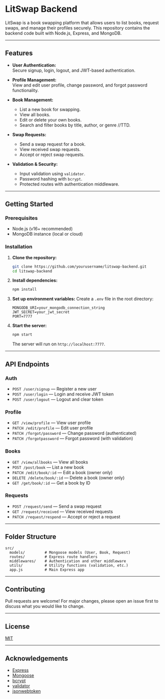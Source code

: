 # LitSwap Backend

LitSwap is a book swapping platform that allows users to list books, request swaps, and manage their profiles securely. This repository contains the backend code built with Node.js, Express, and MongoDB.

---

## Features

- **User Authentication:**  
  Secure signup, login, logout, and JWT-based authentication.

- **Profile Management:**  
  View and edit user profile, change password, and forgot password functionality.

- **Book Management:**  
  - List a new book for swapping.
  - View all books.
  - Edit or delete your own books.
  - Search and filter books by title, author, or genre //TTD.

- **Swap Requests:**  
  - Send a swap request for a book.
  - View received swap requests.
  - Accept or reject swap requests.

- **Validation & Security:**  
  - Input validation using `validator`.
  - Password hashing with `bcrypt`.
  - Protected routes with authentication middleware.

---

## Getting Started

### Prerequisites

- Node.js (v16+ recommended)
- MongoDB instance (local or cloud)


### Installation

1. **Clone the repository:**
   ```bash
   git clone https://github.com/yourusername/litswap-backend.git
   cd litswap-backend
   ```

2. **Install dependencies:**
   ```bash
   npm install
   ```

3. **Set up environment variables:**
   Create a `.env` file in the root directory:
   ```
   MONGODB_URI=your_mongodb_connection_string
   JWT_SECRET=your_jwt_secret
   PORT=7777
   ```

4. **Start the server:**
   ```bash
   npm start
   ```
   The server will run on `http://localhost:7777`.

---

## API Endpoints

### Auth

- `POST /user/signup` — Register a new user
- `POST /user/login` — Login and receive JWT token
- `POST /user/logout` — Logout and clear token

### Profile

- `GET /view/profile` — View user profile
- `PATCH /edit/profile` — Edit user profile
- `PATCH /forgot/password` — Change password (authenticated)
- `PATCH /forgotpassword` — Forgot password (with validation)

### Books

- `GET /view/allbooks` — View all books
- `POST /post/book` — List a new book
- `PATCH /edit/book/:id` — Edit a book (owner only)
- `DELETE /delete/book/:id` — Delete a book (owner only)
- `GET /get/book/:id` — Get a book by ID


### Requests

- `POST /request/send` — Send a swap request
- `GET /request/received` — View received requests
- `PATCH /request/respond` — Accept or reject a request

---

## Folder Structure

```
src/
  models/         # Mongoose models (User, Book, Request)
  routes/         # Express route handlers
  middlewares/    # Authentication and other middleware
  utils/          # Utility functions (validation, etc.)
  app.js          # Main Express app
```

---

## Contributing

Pull requests are welcome! For major changes, please open an issue first to discuss what you would like to change.

---

## License

[MIT](LICENSE)

---

## Acknowledgements

- [Express](https://expressjs.com/)
- [Mongoose](https://mongoosejs.com/)
- [bcrypt](https://www.npmjs.com/package/bcrypt)
- [validator](https://www.npmjs.com/package/validator)
- [jsonwebtoken](https://www.npmjs.com/package/jsonwebtoken)
